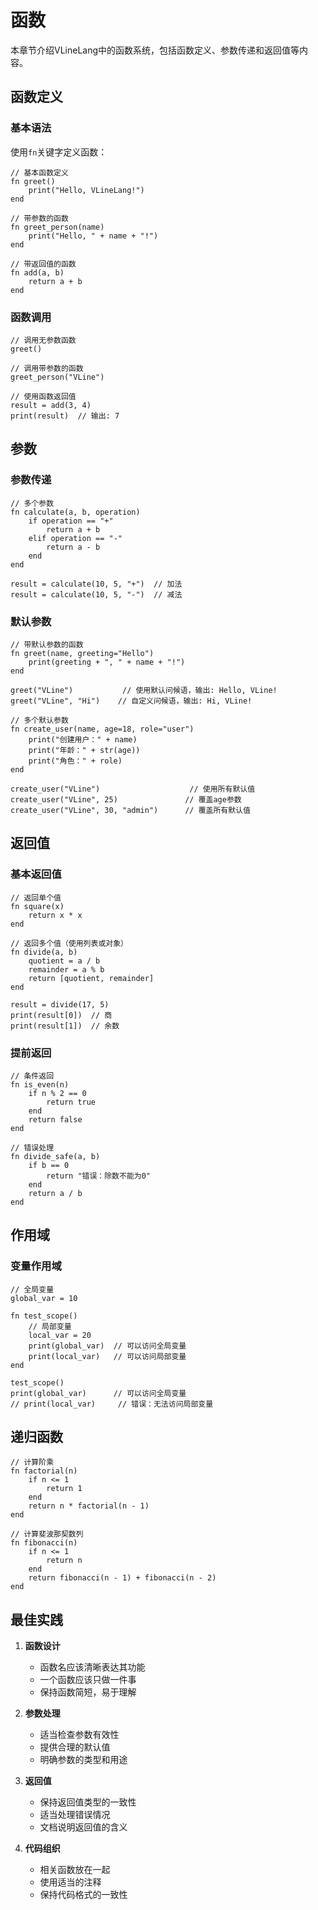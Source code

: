 # 函数

本章节介绍VLineLang中的函数系统，包括函数定义、参数传递和返回值等内容。

## 函数定义

### 基本语法

使用`fn`关键字定义函数：

```vline
// 基本函数定义
fn greet()
    print("Hello, VLineLang!")
end

// 带参数的函数
fn greet_person(name)
    print("Hello, " + name + "!")
end

// 带返回值的函数
fn add(a, b)
    return a + b
end
```

### 函数调用

```vline
// 调用无参数函数
greet()

// 调用带参数的函数
greet_person("VLine")

// 使用函数返回值
result = add(3, 4)
print(result)  // 输出: 7
```

## 参数

### 参数传递

```vline
// 多个参数
fn calculate(a, b, operation)
    if operation == "+"
        return a + b
    elif operation == "-"
        return a - b
    end
end

result = calculate(10, 5, "+")  // 加法
result = calculate(10, 5, "-")  // 减法
```

### 默认参数

```vline
// 带默认参数的函数
fn greet(name, greeting="Hello")
    print(greeting + ", " + name + "!")
end

greet("VLine")           // 使用默认问候语，输出: Hello, VLine!
greet("VLine", "Hi")    // 自定义问候语，输出: Hi, VLine!

// 多个默认参数
fn create_user(name, age=18, role="user")
    print("创建用户：" + name)
    print("年龄：" + str(age))
    print("角色：" + role)
end

create_user("VLine")                    // 使用所有默认值
create_user("VLine", 25)               // 覆盖age参数
create_user("VLine", 30, "admin")      // 覆盖所有默认值
```

## 返回值

### 基本返回值

```vline
// 返回单个值
fn square(x)
    return x * x
end

// 返回多个值（使用列表或对象）
fn divide(a, b)
    quotient = a / b
    remainder = a % b
    return [quotient, remainder]
end

result = divide(17, 5)
print(result[0])  // 商
print(result[1])  // 余数
```

### 提前返回

```vline
// 条件返回
fn is_even(n)
    if n % 2 == 0
        return true
    end
    return false
end

// 错误处理
fn divide_safe(a, b)
    if b == 0
        return "错误：除数不能为0"
    end
    return a / b
end
```

## 作用域

### 变量作用域

```vline
// 全局变量
global_var = 10

fn test_scope()
    // 局部变量
    local_var = 20
    print(global_var)  // 可以访问全局变量
    print(local_var)   // 可以访问局部变量
end

test_scope()
print(global_var)      // 可以访问全局变量
// print(local_var)     // 错误：无法访问局部变量
```

## 递归函数

```vline
// 计算阶乘
fn factorial(n)
    if n <= 1
        return 1
    end
    return n * factorial(n - 1)
end

// 计算斐波那契数列
fn fibonacci(n)
    if n <= 1
        return n
    end
    return fibonacci(n - 1) + fibonacci(n - 2)
end
```

## 最佳实践

1. **函数设计**
   - 函数名应该清晰表达其功能
   - 一个函数应该只做一件事
   - 保持函数简短，易于理解

2. **参数处理**
   - 适当检查参数有效性
   - 提供合理的默认值
   - 明确参数的类型和用途

3. **返回值**
   - 保持返回值类型的一致性
   - 适当处理错误情况
   - 文档说明返回值的含义

4. **代码组织**
   - 相关函数放在一起
   - 使用适当的注释
   - 保持代码格式的一致性
